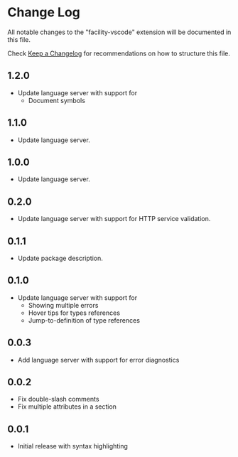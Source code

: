 # Change Log

All notable changes to the "facility-vscode" extension will be documented in this file.

Check [Keep a Changelog](http://keepachangelog.com/) for recommendations on how to structure this file.

## 1.2.0

- Update language server with support for
  - Document symbols

## 1.1.0

- Update language server.

## 1.0.0

- Update language server.

## 0.2.0

- Update language server with support for HTTP service validation.

## 0.1.1

- Update package description.

## 0.1.0

- Update language server with support for
  - Showing multiple errors
  - Hover tips for types references
  - Jump-to-definition of type references

## 0.0.3

- Add language server with support for error diagnostics

## 0.0.2

- Fix double-slash comments
- Fix multiple attributes in a section

## 0.0.1

- Initial release with syntax highlighting
